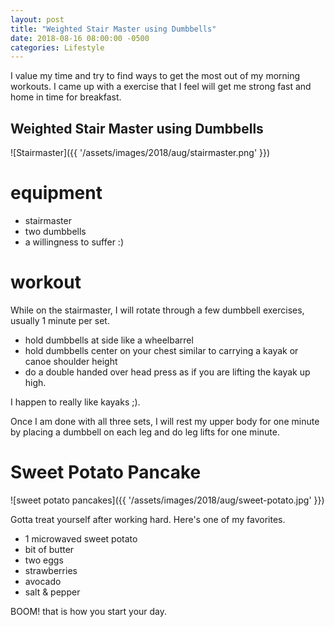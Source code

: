 ```yaml
---
layout: post
title: "Weighted Stair Master using Dumbbells"
date: 2018-08-16 08:00:00 -0500
categories: Lifestyle
---
```


I value my time and try to find ways to get the most out of my morning workouts. 
I came up with a exercise that I feel will get me strong fast and home in time for breakfast. 

## Weighted Stair Master using Dumbbells
![Stairmaster]({{ '/assets/images/2018/aug/stairmaster.png' }})

# equipment 
- stairmaster
- two dumbbells
- a willingness to suffer :)  

# workout
While on the stairmaster, I will rotate through a few dumbbell exercises, usually 1 minute per set.

- hold dumbbells at side like a wheelbarrel
- hold dumbbells center on your chest similar to carrying a kayak or canoe shoulder height
- do a double handed over head press as if you are lifting the kayak up high. 

I happen to really like kayaks ;).

Once I am done with all three sets, I will rest my upper body for one minute by placing a dumbbell on each leg and do leg lifts for one minute.

# Sweet Potato Pancake
![sweet potato pancakes]({{ '/assets/images/2018/aug/sweet-potato.jpg' }})

Gotta treat yourself after working hard.
Here's one of my favorites.

- 1 microwaved sweet potato
- bit of butter
- two eggs
- strawberries
- avocado
- salt & pepper

BOOM! that is how you start your day.
